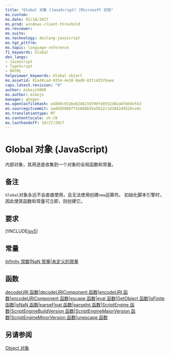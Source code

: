 ```yaml
---
title: "Global 对象 (JavaScript) |Microsoft 文档"
ms.custom: 
ms.date: 01/18/2017
ms.prod: windows-client-threshold
ms.reviewer: 
ms.suite: 
ms.technology: devlang-javascript
ms.tgt_pltfrm: 
ms.topic: language-reference
f1_keywords: Global
dev_langs:
- JavaScript
- TypeScript
- DHTML
helpviewer_keywords: Global object
ms.assetid: 81a40cad-9354-4e38-8ad0-83fc4257baee
caps.latest.revision: "9"
author: mikejo5000
ms.author: mikejo
manager: ghogen
ms.openlocfilehash: e4800c9316e8246219799fe0552d02a6f669ef43
ms.sourcegitcommit: aadb9588877418b8b55a5612c1d3842d4520ca4c
ms.translationtype: MT
ms.contentlocale: zh-CN
ms.lasthandoff: 10/27/2017
---
```

# <a name="global-object-javascript"></a>Global 对象 (JavaScript)
内部对象，其用途是收集到一个对象的全局函数和常量。  
  
## <a name="remarks"></a>备注  
 `Global`对象永远不会直接使用，且无法使用创建`new`运算符。 初始化脚本引擎时，因此使其函数和常量可立即，则创建它。  
  
## <a name="requirements"></a>要求  
 [!INCLUDE[jsv5](../../javascript/reference/includes/jsv5-md.md)]  
  
## <a name="constants"></a>常量  
 [Infinity 常数](../../javascript/reference/infinity-constant-javascript.md)&#124;[NaN 常量](../../javascript/reference/nan-constant-javascript.md)&#124;[未定义的常量](../../javascript/reference/undefined-constant-javascript.md)  
  
## <a name="functions"></a>函数  
 [decodeURI 函数](../../javascript/reference/decodeuri-function-javascript.md)&#124;[decodeURIComponent 函数](../../javascript/reference/decodeuricomponent-function-javascript.md)&#124;[encodeURI 函数](../../javascript/reference/encodeuri-function-javascript.md)&#124;[encodeURIComponent 函数](../../javascript/reference/encodeuricomponent-function-javascript.md)&#124;[escape 函数](../../javascript/reference/escape-function-javascript.md)&#124;[eval 函数](../../javascript/reference/eval-function-javascript.md)&#124;[GetObject 函数](../../javascript/reference/getobject-function-javascript.md)&#124;[isFinite 函数](../../javascript/reference/isfinite-function-javascript.md)&#124;[isNaN 函数](../../javascript/reference/isnan-function-javascript.md)&#124;[parseFloat 函数](../../javascript/reference/parsefloat-function-javascript.md)&#124;[parseInt 函数](../../javascript/reference/parseint-function-javascript.md)&#124;[ScriptEngine 函数](../../javascript/reference/scriptengine-function-javascript.md)&#124;[ScriptEngineBuildVersion 函数](../../javascript/reference/scriptenginebuildversion-function-javascript.md)&#124;[ScriptEngineMajorVersion 函数](../../javascript/reference/scriptenginemajorversion-function-javascript.md)&#124;[ScriptEngineMinorVersion 函数](../../javascript/reference/scriptengineminorversion-function-javascript.md)&#124;[unescape 函数](../../javascript/reference/unescape-function-javascript.md)  
  
## <a name="see-also"></a>另请参阅  
 [Object 对象](../../javascript/reference/object-object-javascript.md)